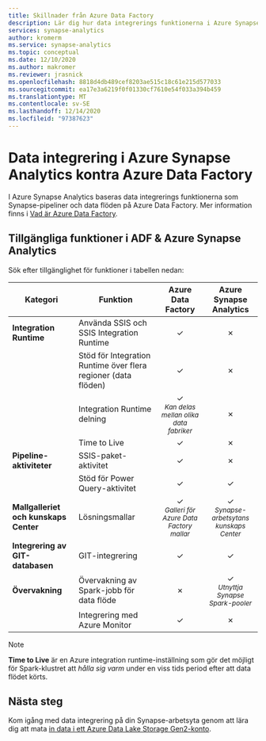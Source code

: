 ```yaml
---
title: Skillnader från Azure Data Factory
description: Lär dig hur data integrerings funktionerna i Azure Synapse Analytics skiljer sig från Azure Data Factory
services: synapse-analytics
author: kromerm
ms.service: synapse-analytics
ms.topic: conceptual
ms.date: 12/10/2020
ms.author: makromer
ms.reviewer: jrasnick
ms.openlocfilehash: 8818d4db489cef8203ae515c18c61e215d577033
ms.sourcegitcommit: ea17e3a6219f0f01330cf7610e54f033a394b459
ms.translationtype: MT
ms.contentlocale: sv-SE
ms.lasthandoff: 12/14/2020
ms.locfileid: "97387623"
---
```

# <a name="data-integration-in-azure-synapse-analytics-versus-azure-data-factory"></a>Data integrering i Azure Synapse Analytics kontra Azure Data Factory

I Azure Synapse Analytics baseras data integrerings funktionerna som Synapse-pipeliner och data flöden på Azure Data Factory. Mer information finns i [Vad är Azure Data Factory](../../data-factory/introduction.md).


## <a name="available-features-in-adf--azure-synapse-analytics"></a>Tillgängliga funktioner i ADF & Azure Synapse Analytics

Sök efter tillgänglighet för funktioner i tabellen nedan:

| Kategori                 | Funktion    |  Azure Data Factory  | Azure Synapse Analytics |
| ------------------------ | ---------- | :------------------: | :---------------------: |
| **Integration Runtime**  | Använda SSIS och SSIS Integration Runtime | ✓ | ✗ |
|                          | Stöd för Integration Runtime över flera regioner (data flöden) | ✓ | ✗ |
|                          | Integration Runtime delning | ✓<br><small>*Kan delas mellan olika data fabriker* | ✗ |
|                          | Time to Live | ✓ | ✗ |
| **Pipeline-aktiviteter** | SSIS-paket-aktivitet | ✓ | ✗ |
|                          | Stöd för Power Query-aktivitet | ✓ | ✓ |
| **Mallgalleriet och kunskaps Center** | Lösningsmallar | ✓<br><small>*Galleri för Azure Data Factory mallar* | ✓<br><small>*Synapse-arbetsytans kunskaps Center* |
| **Integrering av GIT-databasen** | GIT-integrering | ✓ | ✓ |
| **Övervakning**           | Övervakning av Spark-jobb för data flöde | ✗ | ✓<br><small>*Utnyttja Synapse Spark-pooler* |
|                          | Integrering med Azure Monitor | ✓ | ✗ |

> [!Note]
> **Time to Live** är en Azure integration runtime-inställning som gör det möjligt för Spark-klustret att *hålla sig varm* under en viss tids period efter att data flödet körts.
>


## <a name="next-steps"></a>Nästa steg

Kom igång med data integrering på din Synapse-arbetsyta genom att lära dig att mata [in data i ett Azure Data Lake Storage Gen2-konto](data-integration-data-lake.md).
